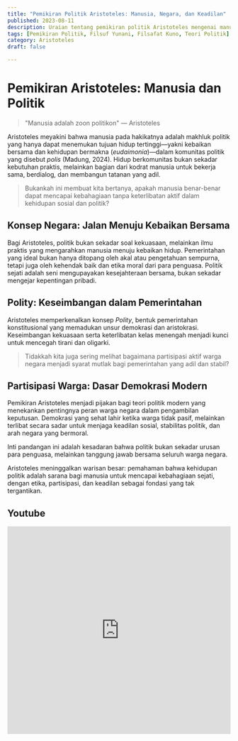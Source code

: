 ```yaml
---
title: "Pemikiran Politik Aristoteles: Manusia, Negara, dan Keadilan"
published: 2023-08-11
description: Uraian tentang pemikiran politik Aristoteles mengenai manusia sebagai makhluk sosial, konsep negara, serta pentingnya partisipasi warga dalam kehidupan politik.
tags: [Pemikiran Politik, Filsuf Yunani, Filsafat Kuno, Teori Politik]
category: Aristoteles
draft: false

---
```


# Pemikiran Aristoteles: Manusia dan Politik

> "Manusia adalah zoon politikon" — Aristoteles

Aristoteles meyakini bahwa manusia pada hakikatnya adalah makhluk politik yang hanya dapat menemukan tujuan hidup tertinggi—yakni kebaikan bersama dan kehidupan bermakna (*eudaimonia*)—dalam komunitas politik yang disebut *polis* (Madung, 2024). Hidup berkomunitas bukan sekadar kebutuhan praktis, melainkan bagian dari kodrat manusia untuk bekerja sama, berdialog, dan membangun tatanan yang adil.

> Bukankah ini membuat kita bertanya, apakah manusia benar-benar dapat mencapai kebahagiaan tanpa keterlibatan aktif dalam kehidupan sosial dan politik?

## Konsep Negara: Jalan Menuju Kebaikan Bersama

Bagi Aristoteles, politik bukan sekadar soal kekuasaan, melainkan ilmu praktis yang mengarahkan manusia menuju kebaikan hidup. Pemerintahan yang ideal bukan hanya ditopang oleh akal atau pengetahuan sempurna, tetapi juga oleh kehendak baik dan etika moral dari para penguasa. Politik sejati adalah seni mengupayakan kesejahteraan bersama, bukan sekadar mengejar kepentingan pribadi.

## Polity: Keseimbangan dalam Pemerintahan

Aristoteles memperkenalkan konsep *Polity*, bentuk pemerintahan konstitusional yang memadukan unsur demokrasi dan aristokrasi. Keseimbangan kekuasaan serta keterlibatan kelas menengah menjadi kunci untuk mencegah tirani dan oligarki.

> Tidakkah kita juga sering melihat bagaimana partisipasi aktif warga negara menjadi syarat mutlak bagi pemerintahan yang adil dan stabil?

## Partisipasi Warga: Dasar Demokrasi Modern

Pemikiran Aristoteles menjadi pijakan bagi teori politik modern yang menekankan pentingnya peran warga negara dalam pengambilan keputusan. Demokrasi yang sehat lahir ketika warga tidak pasif, melainkan terlibat secara sadar untuk menjaga keadilan sosial, stabilitas politik, dan arah negara yang bermoral.

Inti pandangan ini adalah kesadaran bahwa politik bukan sekadar urusan para penguasa, melainkan tanggung jawab bersama seluruh warga negara.

Aristoteles meninggalkan warisan besar: pemahaman bahwa kehidupan politik adalah sarana bagi manusia untuk mencapai kebahagiaan sejati, dengan etika, partisipasi, dan keadilan sebagai fondasi yang tak tergantikan.

## Youtube

<iframe width="100%" height="468" src="https://www.youtube.com/embed/jgvH4abTnZQ?si=TVB0dcIgKOq4gGSS" title="YouTube video player" frameborder="0" allow="accelerometer; autoplay; clipboard-write; encrypted-media; gyroscope; picture-in-picture; web-share" referrerpolicy="strict-origin-when-cross-origin" allowfullscreen></iframe>